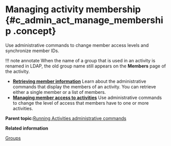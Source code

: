 # Managing activity membership {#c_admin_act_manage_membership .concept}

Use administrative commands to change member access levels and synchronize member IDs.

!!! note annotate
    When the name of a group that is used in an activity is renamed in LDAP, the old group name still appears on the **Members** page of the activity.

- **[Retrieving member information](../admin/t_admin_act_manage_membership.md)**
Learn about the administrative commands that display the members of an activity. You can retrieve either a single member or a list of members.
- **[Managing member access to activities](../admin/t_admin_act_manage_access.md)**
Use administrative commands to change the level of access that members have to one or more activities.

**Parent topic:**[Running Activities administrative commands](../admin/t_admin_act_change_admin_props.md)

**Related information**

[Groups](../admin/c_admin_common_groups.md)
